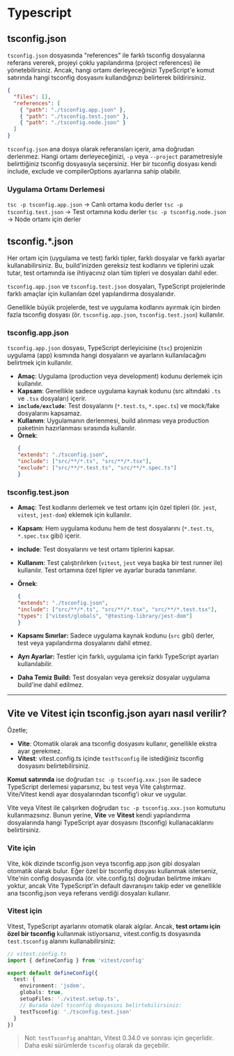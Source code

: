 # Typescript

## tsconfig.json

`tsconfig.json` dosyasında "references" ile farklı tsconfig dosyalarına referans vererek, projeyi çoklu yapılandırma (project references) ile yönetebilirsiniz. Ancak, hangi ortamı derleyeceğinizi TypeScript'e komut satırında hangi tsconfig dosyasını kullandığınızı belirterek bildirirsiniz.

```json
{
  "files": [],
  "references": [
    { "path": "./tsconfig.app.json" },
    { "path": "./tsconfig.test.json" },
    { "path": "./tsconfig.node.json" }
  ]
}
```

`tsconfig.json` ana dosya olarak referansları içerir, ama doğrudan derlenmez.
Hangi ortamı derleyeceğinizi, `-p` veya `--project` parametresiyle belirttiğiniz tsconfig dosyasıyla seçersiniz. Her bir tsconfig dosyası kendi include, exclude ve compilerOptions ayarlarına sahip olabilir.

### Uygulama Ortamı Derlemesi

`tsc -p tsconfig.app.json` → Canlı ortama kodu derler
`tsc -p tsconfig.test.json` → Test ortamına kodu derler
`tsc -p tsconfig.node.json` → Node ortamı için derler


## tsconfig.*.json

Her ortam için (uygulama ve test) farklı tipler, farklı dosyalar ve farklı ayarlar kullanabilirsiniz. Bu, build'inizden gereksiz test kodlarını ve tiplerini uzak tutar, test ortamında ise ihtiyacınız olan tüm tipleri ve dosyaları dahil eder.

`tsconfig.app.json` ve `tsconfig.test.json` dosyaları, TypeScript projelerinde farklı amaçlar için kullanılan özel yapılandırma dosyalarıdır.

Genellikle büyük projelerde, test ve uygulama kodlarını ayırmak için birden fazla tsconfig dosyası (ör. `tsconfig.app.json`, `tsconfig.test.json`) kullanılır.

### tsconfig.app.json
`tsconfig.app.json` dosyası, TypeScript derleyicisine (`tsc`) projenizin uygulama (app) kısmında hangi dosyaların ve ayarların kullanılacağını belirtmek için kullanılır.

- **Amaç**: Uygulama (production veya development) kodunu derlemek için kullanılır.
- **Kapsam**: Genellikle sadece uygulama kaynak kodunu (src altındaki `.ts` ve `.tsx` dosyaları) içerir.
- **`include/exclude`**: Test dosyalarını (`*.test.ts`, `*.spec.ts`) ve mock/fake dosyalarını kapsamaz.
- **Kullanım**: Uygulamanın derlenmesi, build alınması veya production paketinin hazırlanması sırasında kullanılır.
- **Örnek**:
    ```json
    {
    "extends": "./tsconfig.json",
    "include": ["src/**/*.ts", "src/**/*.tsx"],
    "exclude": ["src/**/*.test.ts", "src/**/*.spec.ts"]
    }
    ```

### tsconfig.test.json

- **Amaç**: Test kodlarını derlemek ve test ortamı için özel tipleri (ör. `jest`, `vitest`, `jest-dom`) eklemek için kullanılır.
- **Kapsam**: Hem uygulama kodunu hem de test dosyalarını (`*.test.ts`, `*.spec.tsx` gibi) içerir.
- **include**: Test dosyalarını ve test ortamı tiplerini kapsar.
- **Kullanım**: Test çalıştırılırken (`vitest`, `jest` veya başka bir test runner ile) kullanılır. Test ortamına özel tipler ve ayarlar burada tanımlanır.
- **Örnek**:
    ```json
    {
    "extends": "./tsconfig.json",
    "include": ["src/**/*.ts", "src/**/*.tsx", "src/**/*.test.tsx"],
    "types": ["vitest/globals", "@testing-library/jest-dom"]
    }
    ```



-   **Kapsamı Sınırlar:** Sadece uygulama kaynak kodunu (`src` gibi) derler, test veya yapılandırma dosyalarını dahil etmez.
-   **Ayrı Ayarlar:** Testler için farklı, uygulama için farklı TypeScript ayarları kullanılabilir.
-   **Daha Temiz Build:** Test dosyaları veya gereksiz dosyalar uygulama build'ine dahil edilmez.

---

## Vite ve Vitest için tsconfig.json ayarı nasıl verilir?

Özetle;
- **Vite**: Otomatik olarak ana tsconfig dosyasını kullanır, genellikle ekstra ayar gerekmez.
- **Vitest**: vitest.config.ts içinde `testTsconfig` ile istediğiniz tsconfig dosyasını belirtebilirsiniz.

**Komut satırında** ise doğrudan `tsc -p tsconfig.xxx.json` ile sadece TypeScript derlemesi yaparsınız, bu test veya Vite çalıştırmaz.  
Vite/Vitest kendi ayar dosyalarından tsconfig'i okur ve uygular.

Vite veya Vitest ile çalışırken doğrudan `tsc -p tsconfig.xxx.json` komutunu kullanmazsınız. Bunun yerine, **Vite** ve **Vitest** kendi yapılandırma dosyalarında hangi TypeScript ayar dosyasını (tsconfig) kullanacaklarını belirtirsiniz.

### Vite için
Vite, kök dizinde tsconfig.json veya tsconfig.app.json gibi dosyaları otomatik olarak bulur. Eğer özel bir tsconfig dosyası kullanmak isterseniz, Vite'nin config dosyasında (ör. vite.config.ts) doğrudan belirtme imkanı yoktur, ancak Vite TypeScript'in default davranışını takip eder ve genellikle ana tsconfig.json veya referans verdiği dosyaları kullanır.

### Vitest için

Vitest, TypeScript ayarlarını otomatik olarak algılar. Ancak, **test ortamı için özel bir tsconfig** kullanmak istiyorsanız, vitest.config.ts dosyasında `test.tsconfig` alanını kullanabilirsiniz:

```ts
// vitest.config.ts
import { defineConfig } from 'vitest/config'

export default defineConfig({
  test: {
    environment: 'jsdom',
    globals: true,
    setupFiles: './vitest.setup.ts',
    // Burada özel tsconfig dosyasını belirtebilirsiniz:
    testTsconfig: './tsconfig.test.json'
  }
})
```

> Not: `testTsconfig` anahtarı, Vitest 0.34.0 ve sonrası için geçerlidir. Daha eski sürümlerde `tsconfig` olarak da geçebilir.


